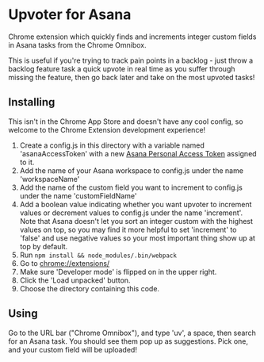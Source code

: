 # Upvoter for Asana

Chrome extension which quickly finds and increments integer custom
fields in Asana tasks from the Chrome Omnibox.

This is useful if you're trying to track pain points in a backlog -
just throw a backlog feature task a quick upvote in real time as you
suffer through missing the feature, then go back later and take on the
most upvoted tasks!

## Installing

This isn't in the Chrome App Store and doesn't have any cool config,
so welcome to the Chrome Extension development experience!

1. Create a config.js in this directory with a variable named
   'asanaAccessToken' with a new
   [Asana Personal Access Token](https://app.asana.com/0/developer-console)
   assigned to it.
2. Add the name of your Asana workspace to config.js under the name
   'workspaceName'
3. Add the name of the custom field you want to increment to config.js
   under the name 'customFieldName'
4. Add a boolean value indicating whether you want upvoter to
   increment values or decrement values to config.js under the name
   'increment'.  Note that Asana doesn't let you sort an integer
   custom with the highest values on top, so you may find it more
   helpful to set 'increment' to 'false' and use negative values so
   your most important thing show up at top by default.
5. Run `npm install && node_modules/.bin/webpack`
6. Go to [chrome://extensions/](chrome://extensions/)
7. Make sure 'Developer mode' is flipped on in the upper right.
8. Click the 'Load unpacked' button.
9. Choose the directory containing this code.

## Using

Go to the URL bar ("Chrome Omnibox"), and type 'uv', a space, then
search for an Asana task.  You should see them pop up as suggestions.
Pick one, and your custom field will be uploaded!
